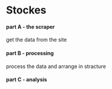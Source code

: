 # Stockes

#### part A - the scraper
get the data from the site

#### part B - processing
process the data and arrange in stracture

#### part C - analysis

#### 
